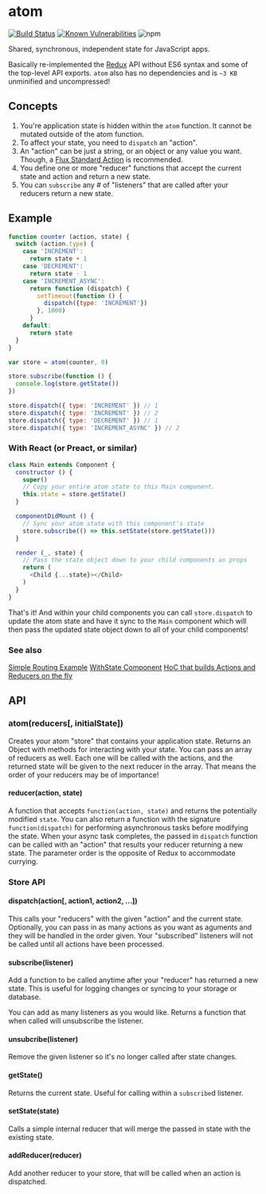 # atom

[![Build Status](https://travis-ci.org/staydecent/atom.svg?branch=master)](https://travis-ci.org/staydecent/atom) [![Known Vulnerabilities](https://snyk.io/test/github/staydecent/atom/badge.svg)](https://snyk.io/test/github/staydecent/atom) ![npm](https://img.shields.io/npm/dm/atom.svg)

Shared, synchronous, independent state for JavaScript apps.

Basically re-implemented the [Redux](http://gaearon.github.io/redux/) API without ES6 syntax and some of the top-level API exports. `atom` also has no dependencies and is `~3 KB` unminified and uncompressed!

## Concepts

1. You're application state is hidden within the `atom` function. It cannot be
   mutated outside of the atom function.
2. To affect your state, you need to `dispatch` an "action".
3. An "action" can be just a string, or an object or any value you want. Though, a [Flux Standard Action](https://github.com/acdlite/flux-standard-action) is recommended.
4. You define one or more "reducer" functions that accept the current state and action and return a new state.
5. You can `subscribe` any # of "listeners" that are called after your reducers return a new state.

## Example

```javascript
function counter (action, state) {
  switch (action.type) {
    case 'INCREMENT':
      return state + 1
    case 'DECREMENT':
      return state - 1
    case 'INCREMENT_ASYNC':
      return function (dispatch) {
        setTimeout(function () {
          dispatch({type: 'INCREMENT'})
        }, 1000)
      }
    default:
      return state
  }
}

var store = atom(counter, 0)

store.subscribe(function () {
  console.log(store.getState())
})

store.dispatch({ type: 'INCREMENT' }) // 1
store.dispatch({ type: 'INCREMENT' }) // 2
store.dispatch({ type: 'DECREMENT' }) // 1
store.dispatch({ type: 'INCREMENT_ASYNC' }) // 2
```

### With React (or Preact, or similar)

```javascript
class Main extends Component {
  constructor () {
    super()
    // Copy your entire atom state to this Main component.
    this.state = store.getState()
  }

  componentDidMount () {
    // Sync your atom state with this component's state
    store.subscribe(() => this.setState(store.getState()))
  }

  render (_, state) {
    // Pass the state object down to your child components as props
    return (
      <Child {...state}></Child>
    )
  }
}
```

That's it! And within your child components you can call `store.dispatch` to update the atom state and have it sync to the `Main` component which will then pass the updated state object down to all of your child components!

### See also
[Simple Routing Example](https://github.com/staydecent/atom-routing-example)
[WithState Component](https://github.com/inputlogic/elements/blob/master/components/with-state/index.js)
[HoC that builds Actions and Reducers on the fly](https://github.com/inputlogic/elements/blob/master/components/connect/index.js#L39)

## API

### atom(reducers[, initialState])

Creates your atom "store" that contains your application state. Returns an Object with methods for interacting with your state. You can pass an array of reducers as well. Each one will be called with the actions, and the returned state will be given to the next reducer in the array. That means the order of your reducers may be of importance!

#### reducer(action, state)

A function that accepts `function(action, state)` and returns the potentially modified `state`. You can also return a function with the signature `function(dispatch)` for performing asynchronous tasks before modifying the state. When your async task completes, the passed in `dispatch` function can be called with an "action" that results your reducer returning a new state. The parameter order is the opposite of Redux to accommodate currying.

### Store API

#### dispatch(action[, action1, action2, ...])

This calls your "reducers" with the given "action" and the current state. Optionally, you can pass in as many actions as you want as aguments and they will be handled in the order given. Your "subscribed" listeners will not be called until all actions have been processed.

#### subscribe(listener)

Add a function to be called anytime after your "reducer" has returned a new state. This is useful for logging changes or syncing to your storage or database.

You can add as many listeners as you would like. Returns a function that when called will unsubscribe the listener.

#### unsubcribe(listener)

Remove the given listener so it's no longer called after state changes.

#### getState()

Returns the current state. Useful for calling within a `subscribe`d listener.

#### setState(state)

Calls a simple internal reducer that will merge the passed in state with the existing state.

#### addReducer(reducer)

Add another reducer to your store, that will be called when an action is dispatched.
